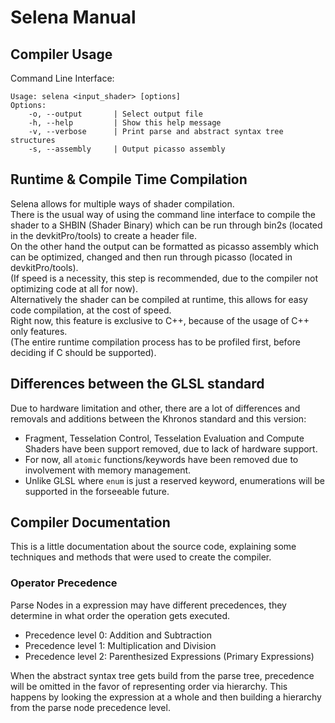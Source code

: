 # Selena Manual
## Compiler Usage
Command Line Interface:
```
Usage: selena <input_shader> [options]
Options:
    -o, --output       | Select output file
    -h, --help         | Show this help message
    -v, --verbose      | Print parse and abstract syntax tree structures
    -s, --assembly     | Output picasso assembly
```
## Runtime & Compile Time Compilation
Selena allows for multiple ways of shader compilation.<br> 
There is the usual way of using the command line interface to compile the shader to a SHBIN (Shader Binary) which can be run through bin2s (located in the devkitPro/tools) to create a header file.<br>
On the other hand the output can be formatted as picasso assembly which can be optimized, changed and then run through picasso (located in devkitPro/tools).<br>
(If speed is a necessity, this step is recommended, due to the compiler not optimizing code at all for now).<br>
Alternatively the shader can be compiled at runtime, this allows for easy code compilation, at the cost of speed.<br> 
Right now, this feature is exclusive to C++, because of the usage of C++ only features.<br> 
(The entire runtime compilation process has to be profiled first, before deciding if C should be supported).
## Differences between the GLSL standard
Due to hardware limitation and other, there are a lot of differences and removals and additions between the Khronos standard and this version:<br>
- Fragment, Tesselation Control, Tesselation Evaluation and Compute Shaders have been support removed, due to lack of hardware support.
- For now, all `atomic` functions/keywords have been removed due to involvement with memory management.
- Unlike GLSL where `enum` is just a reserved keyword, enumerations will be supported in the forseeable future.
## Compiler Documentation
This is a little documentation about the source code, explaining some techniques and methods that were used to create the compiler.
### Operator Precedence
Parse Nodes in a expression may have different precedences, they determine in what order the operation gets executed.<br>
- Precedence level 0: Addition and Subtraction
- Precedence level 1: Multiplication and Division
- Precedence level 2: Parenthesized Expressions (Primary Expressions) 

When the abstract syntax tree gets build from the parse tree, precedence will be omitted in the favor of representing order via hierarchy.
This happens by looking the expression at a whole and then building a hierarchy from the parse node precedence level.
